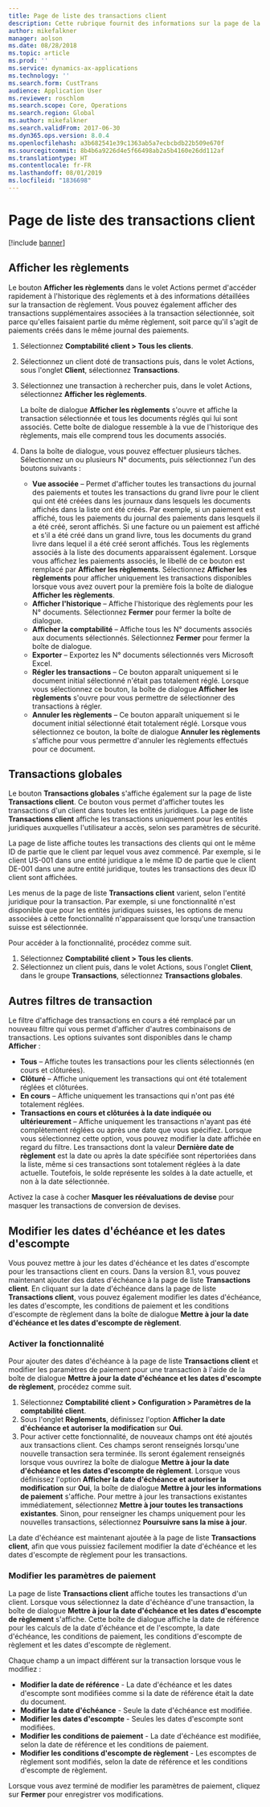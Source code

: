 ```yaml
---
title: Page de liste des transactions client
description: Cette rubrique fournit des informations sur la page de la liste des transactions client pour Microsoft Dynamics 365 for Finance and Operations.
author: mikefalkner
manager: aolson
ms.date: 08/28/2018
ms.topic: article
ms.prod: ''
ms.service: dynamics-ax-applications
ms.technology: ''
ms.search.form: CustTrans
audience: Application User
ms.reviewer: roschlom
ms.search.scope: Core, Operations
ms.search.region: Global
ms.author: mikefalkner
ms.search.validFrom: 2017-06-30
ms.dyn365.ops.version: 8.0.4
ms.openlocfilehash: a3b682541e39c1363ab5a7ecbcbdb22b509e670f
ms.sourcegitcommit: 8b4b6a9226d4e5f66498ab2a5b4160e26dd112af
ms.translationtype: HT
ms.contentlocale: fr-FR
ms.lasthandoff: 08/01/2019
ms.locfileid: "1836698"
---
```

# <a name="customer-transactions-list-page"></a>Page de liste des transactions client

[!include [banner](../includes/banner.md)]

## <a name="view-settlements"></a>Afficher les règlements

Le bouton **Afficher les règlements** dans le volet Actions permet d'accéder rapidement à l'historique des règlements et à des informations détaillées sur la transaction de règlement. Vous pouvez également afficher des transactions supplémentaires associées à la transaction sélectionnée, soit parce qu'elles faisaient partie du même règlement, soit parce qu'il s'agit de paiements créés dans le même journal des paiements.

1. Sélectionnez **Comptabilité client \> Tous les clients**.
2. Sélectionnez un client doté de transactions puis, dans le volet Actions, sous l'onglet **Client**, sélectionnez **Transactions**.
3. Sélectionnez une transaction à rechercher puis, dans le volet Actions, sélectionnez **Afficher les règlements**.

    La boîte de dialogue **Afficher les règlements** s'ouvre et affiche la transaction sélectionnée et tous les documents réglés qui lui sont associés. Cette boîte de dialogue ressemble à la vue de l'historique des règlements, mais elle comprend tous les documents associés.

4. Dans la boîte de dialogue, vous pouvez effectuer plusieurs tâches. Sélectionnez un ou plusieurs N° documents, puis sélectionnez l'un des boutons suivants :

    - **Vue associée** – Permet d'afficher toutes les transactions du journal des paiements et toutes les transactions du grand livre pour le client qui ont été créées dans les journaux dans lesquels les documents affichés dans la liste ont été créés. Par exemple, si un paiement est affiché, tous les paiements du journal des paiements dans lesquels il a été créé, seront affichés. Si une facture ou un paiement est affiché et s'il a été créé dans un grand livre, tous les documents du grand livre dans lequel il a été créé seront affichés. Tous les règlements associés à la liste des documents apparaissent également. Lorsque vous affichez les paiements associés, le libellé de ce bouton est remplacé par **Afficher les règlements**. Sélectionnez **Afficher les règlements** pour afficher uniquement les transactions disponibles lorsque vous avez ouvert pour la première fois la boîte de dialogue **Afficher les règlements**.
    - **Afficher l'historique** – Affiche l'historique des règlements pour les N° documents. Sélectionnez **Fermer** pour fermer la boîte de dialogue.
    - **Afficher la comptabilité** – Affiche tous les N° documents associés aux documents sélectionnés. Sélectionnez **Fermer** pour fermer la boîte de dialogue.
    - **Exporter** – Exportez les N° documents sélectionnés vers Microsoft Excel.
    - **Régler les transactions** – Ce bouton apparaît uniquement si le document initial sélectionné n'était pas totalement réglé. Lorsque vous sélectionnez ce bouton, la boîte de dialogue **Afficher les règlements** s'ouvre pour vous permettre de sélectionner des transactions à régler.
    - **Annuler les règlements** – Ce bouton apparaît uniquement si le document initial sélectionné était totalement réglé. Lorsque vous sélectionnez ce bouton, la boîte de dialogue **Annuler les règlements** s'affiche pour vous permettre d'annuler les règlements effectués pour ce document.

## <a name="global-transactions"></a>Transactions globales

Le bouton **Transactions globales** s'affiche également sur la page de liste **Transactions client**. Ce bouton vous permet d'afficher toutes les transactions d'un client dans toutes les entités juridiques. La page de liste **Transactions client** affiche les transactions uniquement pour les entités juridiques auxquelles l'utilisateur a accès, selon ses paramètres de sécurité.

La page de liste affiche toutes les transactions des clients qui ont le même ID de partie que le client par lequel vous avez commencé. Par exemple, si le client US-001 dans une entité juridique a le même ID de partie que le client DE-001 dans une autre entité juridique, toutes les transactions des deux ID client sont affichées.

Les menus de la page de liste **Transactions client** varient, selon l'entité juridique pour la transaction. Par exemple, si une fonctionnalité n'est disponible que pour les entités juridiques suisses, les options de menu associées à cette fonctionnalité n'apparaissent que lorsqu'une transaction suisse est sélectionnée.

Pour accéder à la fonctionnalité, procédez comme suit.

1. Sélectionnez **Comptabilité client \> Tous les clients**.
2. Sélectionnez un client puis, dans le volet Actions, sous l'onglet **Client**, dans le groupe **Transactions**, sélectionnez **Transactions globales**.

## <a name="more-transaction-filters"></a>Autres filtres de transaction 

Le filtre d'affichage des transactions en cours a été remplacé par un nouveau filtre qui vous permet d'afficher d'autres combinaisons de transactions. Les options suivantes sont disponibles dans le champ **Afficher** :

- **Tous** – Affiche toutes les transactions pour les clients sélectionnés (en cours et clôturées).
- **Clôturé** – Affiche uniquement les transactions qui ont été totalement réglées et clôturées.
- **En cours** – Affiche uniquement les transactions qui n'ont pas été totalement réglées.
- **Transactions en cours et clôturées à la date indiquée ou ultérieurement** – Affiche uniquement les transactions n'ayant pas été complètement réglées ou après une date que vous spécifiez. Lorsque vous sélectionnez cette option, vous pouvez modifier la date affichée en regard du filtre. Les transactions dont la valeur **Dernière date de règlement** est la date ou après la date spécifiée sont répertoriées dans la liste, même si ces transactions sont totalement réglées à la date actuelle. Toutefois, le solde représente les soldes à la date actuelle, et non à la date sélectionnée.

Activez la case à cocher **Masquer les réévaluations de devise** pour masquer les transactions de conversion de devises.

## <a name="modify-due-dates-and-discount-dates"></a>Modifier les dates d'échéance et les dates d'escompte

Vous pouvez mettre à jour les dates d'échéance et les dates d'escompte pour les transactions client en cours. Dans la version 8.1, vous pouvez maintenant ajouter des dates d'échéance à la page de liste **Transactions client**. En cliquant sur la date d'échéance dans la page de liste **Transactions client**, vous pouvez également modifier les dates d'échéance, les dates d'escompte, les conditions de paiement et les conditions d'escompte de règlement dans la boîte de dialogue **Mettre à jour la date d'échéance et les dates d'escompte de règlement**.

### <a name="activate-the-feature"></a>Activer la fonctionnalité

Pour ajouter des dates d'échéance à la page de liste **Transactions client** et modifier les paramètres de paiement pour une transaction à l'aide de la boîte de dialogue **Mettre à jour la date d'échéance et les dates d'escompte de règlement**, procédez comme suit.

1. Sélectionnez **Comptabilité client \> Configuration \> Paramètres de la comptabilité client**.
2. Sous l'onglet **Règlements**, définissez l'option **Afficher la date d'échéance et autoriser la modification** sur **Oui**.
3. Pour activer cette fonctionnalité, de nouveaux champs ont été ajoutés aux transactions client. Ces champs seront renseignés lorsqu'une nouvelle transaction sera terminée. Ils seront également renseignés lorsque vous ouvrirez la boîte de dialogue **Mettre à jour la date d'échéance et les dates d'escompte de règlement**. Lorsque vous définissez l'option **Afficher la date d'échéance et autoriser la modification** sur **Oui**, la boîte de dialogue **Mettre à jour les informations de paiement** s'affiche.  Pour mettre à jour les transactions existantes immédiatement, sélectionnez **Mettre à jour toutes les transactions existantes**. Sinon, pour renseigner les champs uniquement pour les nouvelles transactions, sélectionnez **Poursuivre sans la mise à jour**.

La date d'échéance est maintenant ajoutée à la page de liste **Transactions client**, afin que vous puissiez facilement modifier la date d'échéance et les dates d'escompte de règlement pour les transactions.

### <a name="modify-the-payment-settings"></a>Modifier les paramètres de paiement

La page de liste **Transactions client** affiche toutes les transactions d'un client. Lorsque vous sélectionnez la date d'échéance d'une transaction, la boîte de dialogue **Mettre à jour la date d'échéance et les dates d'escompte de règlement** s'affiche. Cette boîte de dialogue affiche la date de référence pour les calculs de la date d'échéance et de l'escompte, la date d'échéance, les conditions de paiement, les conditions d'escompte de règlement et les dates d'escompte de règlement.

Chaque champ a un impact différent sur la transaction lorsque vous le modifiez :

- **Modifier la date de référence** - La date d'échéance et les dates d'escompte sont modifiées comme si la date de référence était la date du document.
- **Modifier la date d'échéance** - Seule la date d'échéance est modifiée.
- **Modifier les dates d'escompte** - Seules les dates d'escompte sont modifiées.
- **Modifier les conditions de paiement** - La date d'échéance est modifiée, selon la date de référence et les conditions de paiement.
- **Modifier les conditions d'escompte de règlement** - Les escomptes de règlement sont modifiés, selon la date de référence et les conditions d'escompte de règlement.

Lorsque vous avez terminé de modifier les paramètres de paiement, cliquez sur **Fermer** pour enregistrer vos modifications.
